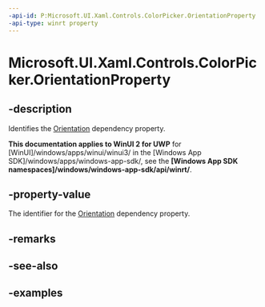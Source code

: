 ```yaml
---
-api-id: P:Microsoft.UI.Xaml.Controls.ColorPicker.OrientationProperty
-api-type: winrt property
---
```


# Microsoft.UI.Xaml.Controls.ColorPicker.OrientationProperty

<!--
public static Windows.UI.Xaml.DependencyProperty OrientationProperty { get; }
-->


## -description

Identifies the [Orientation](colorpicker_orientation.md) dependency property.

**This documentation applies to WinUI 2 for UWP** for [WinUI]/windows/apps/winui/winui3/ in the [Windows App SDK]/windows/apps/windows-app-sdk/, see the **[Windows App SDK namespaces]/windows/windows-app-sdk/api/winrt/**.

## -property-value

The identifier for the [Orientation](colorpicker_orientation.md) dependency property.

## -remarks

## -see-also

## -examples


